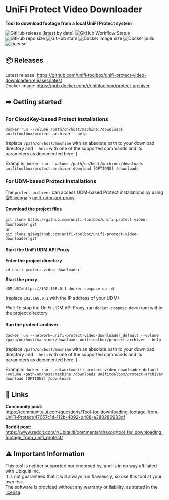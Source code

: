 # UniFi Protect Video Downloader 

**Tool to download footage from a local UniFi Protect system**  

![GitHub release (latest by date)](https://img.shields.io/github/v/release/unifi-toolbox/unifi-protect-video-downloader?style=flat-square)
![GitHub Workflow Status](https://img.shields.io/github/workflow/status/unifi-toolbox/unifi-protect-video-downloader/Python%20package?style=flat-square)
![GitHub repo size](https://img.shields.io/github/repo-size/unifi-toolbox/unifi-protect-video-downloader?style=flat-square)
![GitHub stars](https://img.shields.io/github/stars/unifi-toolbox/unifi-protect-video-downloader?style=flat-square)
![Docker image size](https://img.shields.io/docker/image-size/unifitoolbox/protect-archiver/latest?style=flat-square)
![Docker pulls](https://img.shields.io/docker/pulls/unifitoolbox/protect-archiver?style=flat-square)
![License](https://img.shields.io/github/license/unifi-toolbox/unifi-protect-video-downloader?style=flat-square)


## :package: Releases

Latest release: https://github.com/unifi-toolbox/unifi-protect-video-downloader/releases/latest  
Docker image: https://hub.docker.com/r/unifitoolbox/protect-archiver  


## :arrow_right: Getting started

### For CloudKey-based Protect installations

`docker run --volume /path/on/host/machine:/downloads unifitoolbox/protect-archiver --help`

(replace `/path/on/host/machine` with an absolute path to your download directory and 
`--help` with one of the supported commands and its parameters as documented here: 
[](https://github.com/unifi-toolbox/unifi-protect-video-downloader/wiki/Usage-(v2.x)))

Example: `docker run --volume /path/on/host/machine:/downloads unifitoolbox/protect-archiver download [OPTIONS] /downloads`


### For UDM-based Protect installations

The `protect-archiver` can access UDM-based Protect installations by using [@Silvenga](https://github.com/Silvenga)'s 
[unifi-udm-api-proxy](https://github.com/Silvenga/unifi-udm-api-proxy).


#### Download the project files

`git clone https://github.com/unifi-toolbox/unifi-protect-video-downloader.git`  
or  
`git clone git@github.com:unifi-toolbox/unifi-protect-video-downloader.git`


#### Start the UniFi UDM API Proxy

**Enter the project directory**  

`cd unifi-protect-video-downloader`
  
**Start the proxy**  

`UDM_URI=https://192.168.0.1 docker-compose up -d`  

(replace `192.168.0.1` with the IP address of your UDM)

_Hint:_ To stop the UniFi UDM API Proxy, run `docker-compose down` from within the project directory.


#### Run the protect-archiver
`docker run --network=unifi-protect-video-downloader_default --volume /path/on/host/machine:/downloads unifitoolbox/protect-archiver --help`

(replace `/path/on/host/machine` with an absolute path to your download directory and 
`--help` with one of the supported commands and its parameters as documented here: 
[](https://github.com/unifi-toolbox/unifi-protect-video-downloader/wiki/Usage-(v2.x)))

Example: `docker run --network=unifi-protect-video-downloader_default --volume /path/on/host/machine:/downloads unifitoolbox/protect-archiver download [OPTIONS] /downloads`


## :link: Links

**Community post:**  
https://community.ui.com/questions/Tool-for-downloading-footage-from-UniFi-Protect/47057c1d-112b-4092-b488-a380286933df

**Reddit post:**  
https://www.reddit.com/r/Ubiquiti/comments/dhaxcq/tool_for_downloading_footage_from_unifi_protect/


## :warning: Important Information
This tool is neither supported nor endorsed by, and is in no way affiliated with Ubiquiti Inc.  
It is not guaranteed that it will always run flawlessly, so use this tool at your own risk.  
The software is provided without any warranty or liability, as stated in the [license](LICENSE).  

